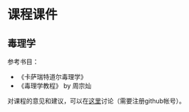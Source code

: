 课程课件
==============

毒理学
----------

参考书目：
* 《卡萨瑞特道尔毒理学》
* 《毒理学教程》 by 周宗灿

对课程的意见和建议，可以在[这里](https://github.com/doctorjxd/Toxicology/issues)讨论（需要注册github帐号）。
